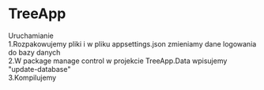 # TreeApp
Uruchamianie
<br />
1.Rozpakowujemy pliki i w pliku appsettings.json zmieniamy dane logowania do bazy danych
<br />
2.W package manage control w projekcie TreeApp.Data wpisujemy "update-database"
<br />
3.Kompilujemy
